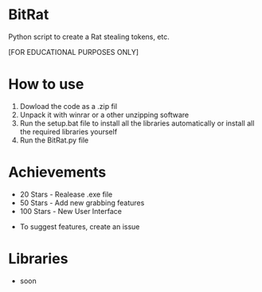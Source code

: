 # BitRat
Python script to create a Rat stealing tokens, etc.

[FOR EDUCATIONAL PURPOSES ONLY]

# How to use
1. Dowload the code as a .zip fil
2. Unpack it with winrar or a other unzipping software
3. Run the setup.bat file to install all the libraries automatically or install all the required libraries yourself
4. Run the BitRat.py file

# Achievements

- 20 Stars - Realease .exe file
- 50 Stars - Add new grabbing features
- 100 Stars - New User Interface

* To suggest features, create an issue

# Libraries
- soon
